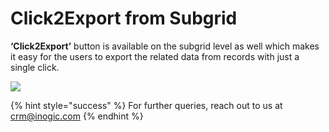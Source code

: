 # Click2Export from Subgrid

**‘Click2Export’** button is available on the subgrid level as well which makes it easy for the users to export the related data from records with just a single click.

![](../../.gitbook/assets/Sub-grid\_1.png)

{% hint style="success" %}
For further queries, reach out to us at [crm@inogic.com](mailto:crm@inogic.com)
{% endhint %}


